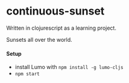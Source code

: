 # continuous-sunset

Written in clojurescript as a learning project.

Sunsets all over the world.

#### Setup

- install Lumo with `npm install -g lumo-cljs`
- `npm start`
